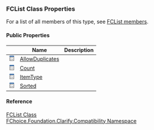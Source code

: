 ﻿### FCList Class Properties

For a list of all members of this type, see [FCList members](FChoice.Foundation.Clarify.Compatibility~FChoice.Foundation.Clarify.Compatibility.FCList_members.md).

#### Public Properties

|   | Name | Description |
| --- | --- | --- |
| ![Public Property](dotnetimages/publicProperty.png) | [AllowDuplicates](FChoice.Foundation.Clarify.Compatibility~FChoice.Foundation.Clarify.Compatibility.FCList~AllowDuplicates.md) |   |
| ![Public Property](dotnetimages/publicProperty.png) | [Count](FChoice.Foundation.Clarify.Compatibility~FChoice.Foundation.Clarify.Compatibility.FCList~Count.md) |   |
| ![Public Property](dotnetimages/publicProperty.png) | [ItemType](FChoice.Foundation.Clarify.Compatibility~FChoice.Foundation.Clarify.Compatibility.FCList~ItemType.md) |   |
| ![Public Property](dotnetimages/publicProperty.png) | [Sorted](FChoice.Foundation.Clarify.Compatibility~FChoice.Foundation.Clarify.Compatibility.FCList~Sorted.md) |   |





#### Reference

[FCList Class](FChoice.Foundation.Clarify.Compatibility~FChoice.Foundation.Clarify.Compatibility.FCList.md)  
[FChoice.Foundation.Clarify.Compatibility Namespace](FChoice.Foundation.Clarify.Compatibility~FChoice.Foundation.Clarify.Compatibility_namespace.md)